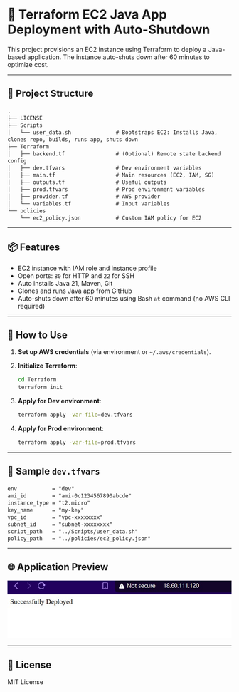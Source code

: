 # 🚀 Terraform EC2 Java App Deployment with Auto-Shutdown

This project provisions an EC2 instance using Terraform to deploy a Java-based application. The instance auto-shuts down after 60 minutes to optimize cost.

---

## 📁 Project Structure

```
.
├── LICENSE
├── Scripts
│   └── user_data.sh              # Bootstraps EC2: Installs Java, clones repo, builds, runs app, shuts down
├── Terraform
│   ├── backend.tf                # (Optional) Remote state backend config
│   ├── dev.tfvars                # Dev environment variables
│   ├── main.tf                   # Main resources (EC2, IAM, SG)
│   ├── outputs.tf                # Useful outputs
│   ├── prod.tfvars               # Prod environment variables
│   ├── provider.tf               # AWS provider
│   └── variables.tf              # Input variables
└── policies
    └── ec2_policy.json           # Custom IAM policy for EC2
```

---

## 📦 Features

- EC2 instance with IAM role and instance profile
- Open ports: `80` for HTTP and `22` for SSH
- Auto installs Java 21, Maven, Git
- Clones and runs Java app from GitHub
- Auto-shuts down after 60 minutes using Bash `at` command (no AWS CLI required)

---

## 🔧 How to Use

1. **Set up AWS credentials** (via environment or `~/.aws/credentials`).
2. **Initialize Terraform**:
   ```bash
   cd Terraform
   terraform init
   ```

3. **Apply for Dev environment**:
   ```bash
   terraform apply -var-file=dev.tfvars
   ```

4. **Apply for Prod environment**:
   ```bash
   terraform apply -var-file=prod.tfvars
   ```

---

## 📄 Sample `dev.tfvars`

```hcl
env           = "dev"
ami_id        = "ami-0c1234567890abcde"
instance_type = "t2.micro"
key_name      = "my-key"
vpc_id        = "vpc-xxxxxxxx"
subnet_id     = "subnet-xxxxxxxx"
script_path   = "../Scripts/user_data.sh"
policy_path   = "../policies/ec2_policy.json"
```

---

## 🌐 Application Preview

![App Running on EC2](assets/result.jpg)

---

## 📜 License

MIT License